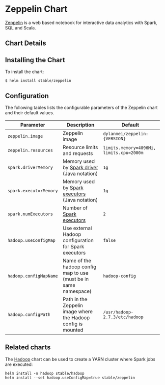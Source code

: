 # Zeppelin Chart

[Zeppelin](https://zeppelin.apache.org/) is a web based notebook for interactive data analytics with Spark, SQL and Scala.

## Chart Details

## Installing the Chart

To install the chart:

```
$ helm install stable/zeppelin
```

## Configuration

The following tables lists the configurable parameters of the Zeppelin chart and their default values.

| Parameter                            | Description                                                       | Default                                                    |
| ------------------------------------ | ----------------------------------------------------------------- | ---------------------------------------------------------- |
| `zeppelin.image`                     | Zeppelin image                                                    | `dylanmei/zeppelin:{VERSION}`                              |
| `zeppelin.resources`                 | Resource limits and requests                                      | `limits.memory=4096Mi, limits.cpu=2000m`                   |
| `spark.driverMemory`                 | Memory used by [Spark driver](https://spark.apache.org/docs/latest/configuration.html#application-properties) (Java notation)  | `1g` |
| `spark.executorMemory`               | Memory used by [Spark executors](https://spark.apache.org/docs/latest/running-on-yarn.html) (Java notation)                    | `1g` |
| `spark.numExecutors`                 | Number of [Spark executors](https://spark.apache.org/docs/latest/running-on-yarn.html)                                         | `2`  |
| `hadoop.useConfigMap`                | Use external Hadoop configuration for Spark executors             | `false`                                                    |
| `hadoop.configMapName`               | Name of the hadoop config map to use (must be in same namespace)  | `hadoop-config`                                            |
| `hadoop.configPath`                  | Path in the Zeppelin image where the Hadoop config is mounted     | `/usr/hadoop-2.7.3/etc/hadoop`                             |

## Related charts

The [Hadoop](https://github.com/kubernetes/charts/tree/master/stable/hadoop) chart can be used to create a YARN cluster where Spark jobs are executed:

```
helm install -n hadoop stable/hadoop
helm install --set hadoop.useConfigMap=true stable/zeppelin
```
